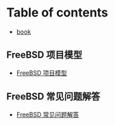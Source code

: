 # Table of contents

* [book](README.md)

## FreeBSD 项目模型

* [FreeBSD 项目模型](freebsd-xiang-mu-mo-xing/freebsd-xiang-mu-mo-xing.md)

## FreeBSD 常见问题解答

* [FreeBSD 常见问题解答](freebsd-chang-jian-wen-ti-jie-da/freebsd-chang-jian-wen-ti-jie-da.md)
